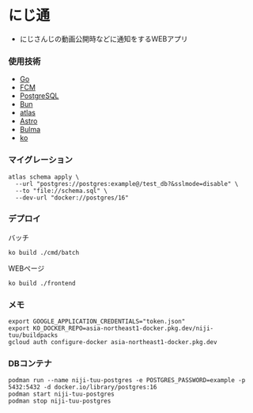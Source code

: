 # にじ通
- にじさんじの動画公開時などに通知をするWEBアプリ

### 使用技術
- [Go](https://go.dev/)
- [FCM](https://firebase.google.com/docs/cloud-messaging?hl=ja)
- [PostgreSQL](https://www.postgresql.org/)
- [Bun](https://bun.uptrace.dev/)
- [atlas](https://atlasgo.io/)
- [Astro](https://astro.build/)
- [Bulma](https://bulma.io/)
- [ko](https://github.com/ko-build/ko)

### マイグレーション
```
atlas schema apply \
  --url "postgres://postgres:example@/test_db?&sslmode=disable" \
  --to "file://schema.sql" \
  --dev-url "docker://postgres/16"
```

### デプロイ
バッチ
```
ko build ./cmd/batch
```
WEBページ
```
ko build ./frontend
```

### メモ
```
export GOOGLE_APPLICATION_CREDENTIALS="token.json"
export KO_DOCKER_REPO=asia-northeast1-docker.pkg.dev/niji-tuu/buildpacks
gcloud auth configure-docker asia-northeast1-docker.pkg.dev
```

### DBコンテナ
```
podman run --name niji-tuu-postgres -e POSTGRES_PASSWORD=example -p 5432:5432 -d docker.io/library/postgres:16
podman start niji-tuu-postgres
podman stop niji-tuu-postgres
```

